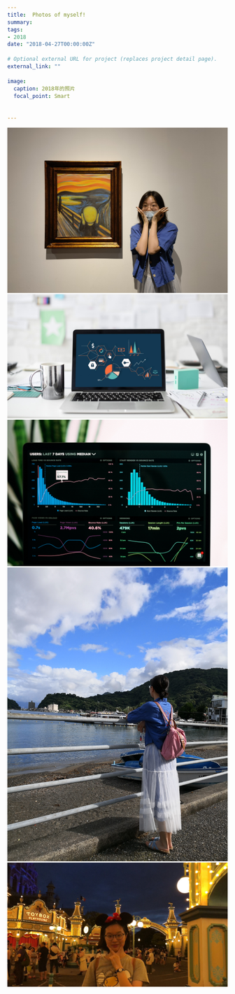 ```yaml
---
title:  Photos of myself! 
summary: 
tags:
- 2018
date: "2018-04-27T00:00:00Z"

# Optional external URL for project (replaces project detail page).
external_link: ""

image:
  caption: 2018年的照片
  focal_point: Smart


---
```


![](featured01.jpg)
![](featured02.jpg)
![](featured03.jpg)
![](featured04.jpg)
![](featured05.jpg)

